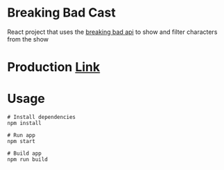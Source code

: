 # Breaking Bad Cast

React project that uses the [breaking bad api](https://breakingbadapi.com/documentation) to show and filter characters from the show

# Production [Link](https://breaking-bad-character.netlify.app/)

# Usage

```
# Install dependencies
npm install
```

```
# Run app
npm start
```

```
# Build app
npm run build
```
